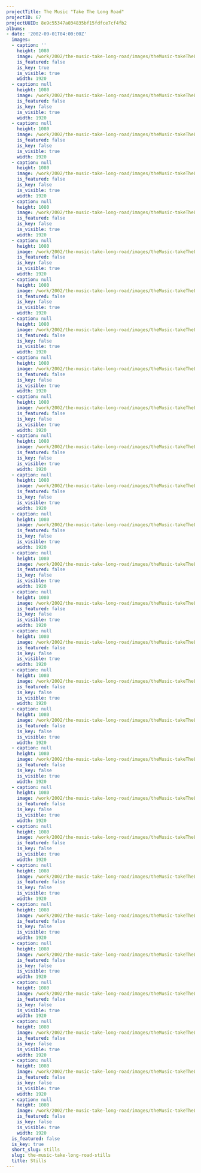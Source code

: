 ```yaml
---
projectTitle: The Music "Take The Long Road"
projectID: 67
projectUUID: 8e9c55347a034835bf15fdfce7cf4fb2
albums:
- date: '2002-09-01T04:00:00Z'
  images:
  - caption: ''
    height: 1080
    image: /work/2002/the-music-take-long-road/images/theMusic-takeTheLongRoad.01.jpg
    is_featured: false
    is_key: true
    is_visible: true
    width: 1920
  - caption: null
    height: 1080
    image: /work/2002/the-music-take-long-road/images/theMusic-takeTheLongRoad.02.jpg
    is_featured: false
    is_key: false
    is_visible: true
    width: 1920
  - caption: null
    height: 1080
    image: /work/2002/the-music-take-long-road/images/theMusic-takeTheLongRoad.03.jpg
    is_featured: false
    is_key: false
    is_visible: true
    width: 1920
  - caption: null
    height: 1080
    image: /work/2002/the-music-take-long-road/images/theMusic-takeTheLongRoad.04.jpg
    is_featured: false
    is_key: false
    is_visible: true
    width: 1920
  - caption: null
    height: 1080
    image: /work/2002/the-music-take-long-road/images/theMusic-takeTheLongRoad.05.jpg
    is_featured: false
    is_key: false
    is_visible: true
    width: 1920
  - caption: null
    height: 1080
    image: /work/2002/the-music-take-long-road/images/theMusic-takeTheLongRoad.06.jpg
    is_featured: false
    is_key: false
    is_visible: true
    width: 1920
  - caption: null
    height: 1080
    image: /work/2002/the-music-take-long-road/images/theMusic-takeTheLongRoad.07.jpg
    is_featured: false
    is_key: false
    is_visible: true
    width: 1920
  - caption: null
    height: 1080
    image: /work/2002/the-music-take-long-road/images/theMusic-takeTheLongRoad.08.jpg
    is_featured: false
    is_key: false
    is_visible: true
    width: 1920
  - caption: null
    height: 1080
    image: /work/2002/the-music-take-long-road/images/theMusic-takeTheLongRoad.09.jpg
    is_featured: false
    is_key: false
    is_visible: true
    width: 1920
  - caption: null
    height: 1080
    image: /work/2002/the-music-take-long-road/images/theMusic-takeTheLongRoad.10.jpg
    is_featured: false
    is_key: false
    is_visible: true
    width: 1920
  - caption: null
    height: 1080
    image: /work/2002/the-music-take-long-road/images/theMusic-takeTheLongRoad.11.jpg
    is_featured: false
    is_key: false
    is_visible: true
    width: 1920
  - caption: null
    height: 1080
    image: /work/2002/the-music-take-long-road/images/theMusic-takeTheLongRoad.12.jpg
    is_featured: false
    is_key: false
    is_visible: true
    width: 1920
  - caption: null
    height: 1080
    image: /work/2002/the-music-take-long-road/images/theMusic-takeTheLongRoad.13.jpg
    is_featured: false
    is_key: false
    is_visible: true
    width: 1920
  - caption: null
    height: 1080
    image: /work/2002/the-music-take-long-road/images/theMusic-takeTheLongRoad.14.jpg
    is_featured: false
    is_key: false
    is_visible: true
    width: 1920
  - caption: null
    height: 1080
    image: /work/2002/the-music-take-long-road/images/theMusic-takeTheLongRoad.15.jpg
    is_featured: false
    is_key: false
    is_visible: true
    width: 1920
  - caption: null
    height: 1080
    image: /work/2002/the-music-take-long-road/images/theMusic-takeTheLongRoad.16.jpg
    is_featured: false
    is_key: false
    is_visible: true
    width: 1920
  - caption: null
    height: 1080
    image: /work/2002/the-music-take-long-road/images/theMusic-takeTheLongRoad.17.jpg
    is_featured: false
    is_key: false
    is_visible: true
    width: 1920
  - caption: null
    height: 1080
    image: /work/2002/the-music-take-long-road/images/theMusic-takeTheLongRoad.18.jpg
    is_featured: false
    is_key: false
    is_visible: true
    width: 1920
  - caption: null
    height: 1080
    image: /work/2002/the-music-take-long-road/images/theMusic-takeTheLongRoad.19.jpg
    is_featured: false
    is_key: false
    is_visible: true
    width: 1920
  - caption: null
    height: 1080
    image: /work/2002/the-music-take-long-road/images/theMusic-takeTheLongRoad.20.jpg
    is_featured: false
    is_key: false
    is_visible: true
    width: 1920
  - caption: null
    height: 1080
    image: /work/2002/the-music-take-long-road/images/theMusic-takeTheLongRoad.21.jpg
    is_featured: false
    is_key: false
    is_visible: true
    width: 1920
  - caption: null
    height: 1080
    image: /work/2002/the-music-take-long-road/images/theMusic-takeTheLongRoad.22.jpg
    is_featured: false
    is_key: false
    is_visible: true
    width: 1920
  - caption: null
    height: 1080
    image: /work/2002/the-music-take-long-road/images/theMusic-takeTheLongRoad.23.jpg
    is_featured: false
    is_key: false
    is_visible: true
    width: 1920
  - caption: null
    height: 1080
    image: /work/2002/the-music-take-long-road/images/theMusic-takeTheLongRoad.24.jpg
    is_featured: false
    is_key: false
    is_visible: true
    width: 1920
  - caption: null
    height: 1080
    image: /work/2002/the-music-take-long-road/images/theMusic-takeTheLongRoad.25.jpg
    is_featured: false
    is_key: false
    is_visible: true
    width: 1920
  - caption: null
    height: 1080
    image: /work/2002/the-music-take-long-road/images/theMusic-takeTheLongRoad.26.jpg
    is_featured: false
    is_key: false
    is_visible: true
    width: 1920
  - caption: null
    height: 1080
    image: /work/2002/the-music-take-long-road/images/theMusic-takeTheLongRoad.27.jpg
    is_featured: false
    is_key: false
    is_visible: true
    width: 1920
  - caption: null
    height: 1080
    image: /work/2002/the-music-take-long-road/images/theMusic-takeTheLongRoad.28.jpg
    is_featured: false
    is_key: false
    is_visible: true
    width: 1920
  is_featured: false
  is_key: true
  short_slug: stills
  slug: the-music-take-long-road-stills
  title: Stills
---
```

